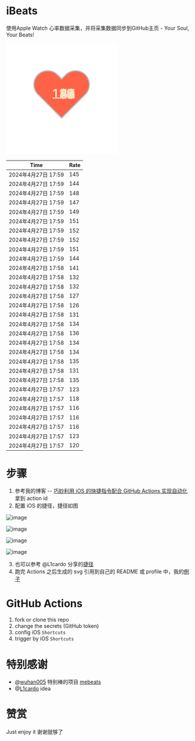 # iBeats
使用Apple Watch 心率数据采集，并将采集数据同步到GitHub主页 - Your Soul, Your Beats!

![](./files/heart.svg)

<!--START_SECTION:my_heart_rate-->
| Time | Rate | 
 | ---- | ---- | 
| 2024年4月27日 17:59 | 145 |
| 2024年4月27日 17:59 | 144 |
| 2024年4月27日 17:59 | 148 |
| 2024年4月27日 17:59 | 147 |
| 2024年4月27日 17:59 | 149 |
| 2024年4月27日 17:59 | 151 |
| 2024年4月27日 17:59 | 152 |
| 2024年4月27日 17:59 | 152 |
| 2024年4月27日 17:59 | 151 |
| 2024年4月27日 17:59 | 144 |
| 2024年4月27日 17:58 | 141 |
| 2024年4月27日 17:58 | 132 |
| 2024年4月27日 17:58 | 132 |
| 2024年4月27日 17:58 | 127 |
| 2024年4月27日 17:58 | 126 |
| 2024年4月27日 17:58 | 131 |
| 2024年4月27日 17:58 | 134 |
| 2024年4月27日 17:58 | 136 |
| 2024年4月27日 17:58 | 134 |
| 2024年4月27日 17:58 | 134 |
| 2024年4月27日 17:58 | 135 |
| 2024年4月27日 17:58 | 131 |
| 2024年4月27日 17:58 | 135 |
| 2024年4月27日 17:57 | 123 |
| 2024年4月27日 17:57 | 118 |
| 2024年4月27日 17:57 | 116 |
| 2024年4月27日 17:57 | 116 |
| 2024年4月27日 17:57 | 116 |
| 2024年4月27日 17:57 | 123 |
| 2024年4月27日 17:57 | 120 |

<!--END_SECTION:my_heart_rate-->

# 步骤
1. 参考我的博客 -- [巧妙利用 iOS 的快捷指令配合 GitHub Actions 实现自动化](https://github.com/yihong0618/gitblog/issues/198) 拿到 action id
2. 配置 iOS 的捷径，捷径如图

![image](https://user-images.githubusercontent.com/15976103/122154218-0db0b480-ce97-11eb-93bb-5aec07c558dc.png)

![image](https://user-images.githubusercontent.com/15976103/122154236-186b4980-ce97-11eb-8e4b-70551a0391ae.png)

![image](https://user-images.githubusercontent.com/15976103/122154268-2d47dd00-ce97-11eb-902e-3acf292265a9.png)

![image](https://user-images.githubusercontent.com/15976103/122174055-fa144680-ceb4-11eb-9be2-3eb83cd516f7.png)

3. 也可以参考 @L1cardo 分享的[捷径](https://www.icloud.com/shortcuts/6ab6047b459c41ad822ad6b94b1c03d4)
4. 跑完 Actions 之后生成的 svg 引用到自己的 README 或 profile 中，我的[例子](https://github.com/yihong0618) 

# GitHub Actions

1. fork or clone this repo
2. change the secrets (GitHub token)
3. config iOS `Shortcuts` 
4. trigger by iOS `Shortcuts`

# 特别感谢
- @[wuhan005](https://github.com/wuhan005) 特别棒的项目 [mebeats](https://github.com/wuhan005/mebeats)
- @[L1cardo](https://github.com/L1cardo) idea

# 赞赏
Just enjoy it
谢谢就够了
